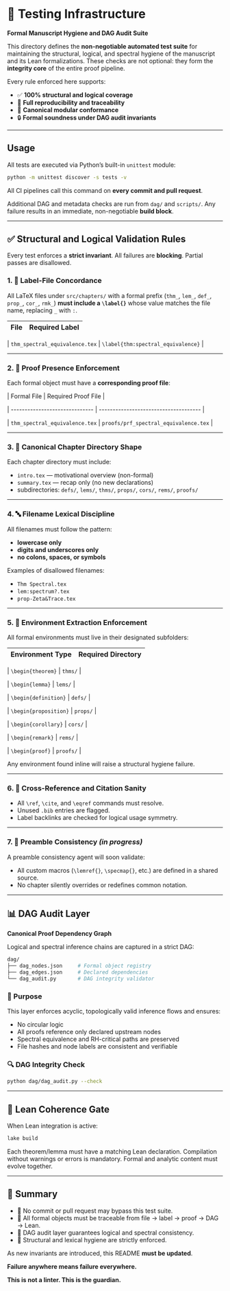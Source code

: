 # 🧪 Testing Infrastructure

**Formal Manuscript Hygiene and DAG Audit Suite**

This directory defines the **non-negotiable automated test suite** for maintaining the structural, logical, and spectral hygiene of the manuscript and its Lean formalizations. These checks are not optional: they form the **integrity core** of the entire proof pipeline.

Every rule enforced here supports:

* ✅ **100% structural and logical coverage**
* 🔁 **Full reproducibility and traceability**
* 📐 **Canonical modular conformance**
* 🔒 **Formal soundness under DAG audit invariants**

---

## Usage

All tests are executed via Python’s built-in `unittest` module:

```bash
python -m unittest discover -s tests -v
```

All CI pipelines call this command on **every commit and pull request**.

Additional DAG and metadata checks are run from `dag/` and `scripts/`. Any failure results in an immediate, non-negotiable **build block**.

---

## ✅ Structural and Logical Validation Rules

Every test enforces a **strict invariant**. All failures are **blocking**. Partial passes are disallowed.

### 1. 📎 Label-File Concordance

All LaTeX files under `src/chapters/` with a formal prefix (`thm_`, `lem_`, `def_`, `prop_`, `cor_`, `rmk_`) **must include a `\label{}`** whose value matches the file name, replacing `_` with `:`.

| File                           | Required Label                     |
| ------------------------------ | ---------------------------------- |


| `thm_spectral_equivalence.tex` | `\label{thm:spectral_equivalence}` |


---

### 2. 📜 Proof Presence Enforcement

Each formal object must have a **corresponding proof file**:

| Formal File                    | Required Proof File                   |

| ------------------------------ | ------------------------------------- |

| `thm_spectral_equivalence.tex` | `proofs/prf_spectral_equivalence.tex` |


---

### 3. 📁 Canonical Chapter Directory Shape

Each chapter directory must include:

* `intro.tex` — motivational overview (non-formal)
* `summary.tex` — recap only (no new declarations)
* subdirectories: `defs/`, `lems/`, `thms/`, `props/`, `cors/`, `rems/`, `proofs/`

---

### 4. 🔤 Filename Lexical Discipline

All filenames must follow the pattern:

* **lowercase only**
* **digits and underscores only**
* **no colons, spaces, or symbols**

Examples of disallowed filenames:

* `Thm Spectral.tex`
* `lem:spectrum?.tex`
* `prop-Zeta&Trace.tex`

---

### 5. 🧱 Environment Extraction Enforcement

All formal environments must live in their designated subfolders:

| Environment Type      | Required Directory |
| --------------------- | ------------------ |

| `\begin{theorem}`     | `thms/`            |

| `\begin{lemma}`       | `lems/`            |

| `\begin{definition}`  | `defs/`            |

| `\begin{proposition}` | `props/`           |

| `\begin{corollary}`   | `cors/`            |

| `\begin{remark}`      | `rems/`            |

| `\begin{proof}`       | `proofs/`          |


Any environment found inline will raise a structural hygiene failure.

---

### 6. 🧪 Cross-Reference and Citation Sanity

* All `\ref`, `\cite`, and `\eqref` commands must resolve.
* Unused `.bib` entries are flagged.
* Label backlinks are checked for logical usage symmetry.

---

### 7. 📐 Preamble Consistency *(in progress)*

A preamble consistency agent will soon validate:

* All custom macros (`\lemref{}`, `\specmap{}`, etc.) are defined in a shared source.
* No chapter silently overrides or redefines common notation.

---

## 📊 DAG Audit Layer

**Canonical Proof Dependency Graph**

Logical and spectral inference chains are captured in a strict DAG:

```bash
dag/
├── dag_nodes.json     # Formal object registry
├── dag_edges.json     # Declared dependencies
└── dag_audit.py       # DAG integrity validator
```

### 🧠 Purpose

This layer enforces acyclic, topologically valid inference flows and ensures:

* No circular logic
* All proofs reference only declared upstream nodes
* Spectral equivalence and RH-critical paths are preserved
* File hashes and node labels are consistent and verifiable

### 🔍 DAG Integrity Check

```bash
python dag/dag_audit.py --check
```

---

## 📘 Lean Coherence Gate

When Lean integration is active:

```bash
lake build
```

Each theorem/lemma must have a matching Lean declaration. Compilation without warnings or errors is mandatory. Formal and analytic content must evolve together.

---

## 🔐 Summary

* 💯 No commit or pull request may bypass this test suite.
* 🧩 All formal objects must be traceable from file → label → proof → DAG → Lean.
* 🧠 DAG audit layer guarantees logical and spectral consistency.
* 📏 Structural and lexical hygiene are strictly enforced.

As new invariants are introduced, this README **must be updated**.

**Failure anywhere means failure everywhere.**

**This is not a linter. This is the guardian.**
